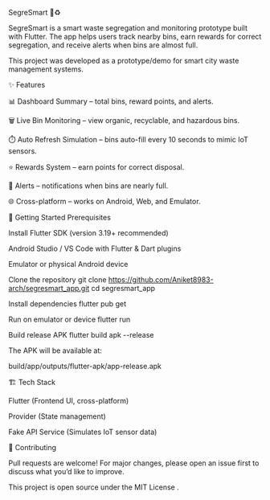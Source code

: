 SegreSmart 🚮♻️

SegreSmart is a smart waste segregation and monitoring prototype built with Flutter.
The app helps users track nearby bins, earn rewards for correct segregation, and receive alerts when bins are almost full.

This project was developed as a prototype/demo for smart city waste management systems.

✨ Features

📊 Dashboard Summary – total bins, reward points, and alerts.

🗑️ Live Bin Monitoring – view organic, recyclable, and hazardous bins.

⏱️ Auto Refresh Simulation – bins auto-fill every 10 seconds to mimic IoT sensors.

⭐ Rewards System – earn points for correct disposal.

🚨 Alerts – notifications when bins are nearly full.

🌐 Cross-platform – works on Android, Web, and Emulator.
	
🚀 Getting Started
Prerequisites

Install Flutter SDK
 (version 3.19+ recommended)

Android Studio / VS Code with Flutter & Dart plugins

Emulator or physical Android device

Clone the repository
git clone https://github.com/Aniket8983-arch/segresmart_app.git
cd segresmart_app

Install dependencies
flutter pub get

Run on emulator or device
flutter run

Build release APK
flutter build apk --release


The APK will be available at:

build/app/outputs/flutter-apk/app-release.apk


🏗️ Tech Stack

Flutter (Frontend UI, cross-platform)

Provider (State management)

Fake API Service (Simulates IoT sensor data)

🤝 Contributing

Pull requests are welcome! For major changes, please open an issue first to discuss what you’d like to improve.



This project is open source under the MIT License
.

